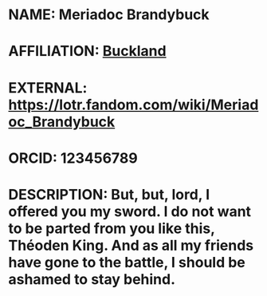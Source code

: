 # NAME: Meriadoc Brandybuck
# AFFILIATION: [Buckland](https://lotr.fandom.com/wiki/Buckland)
# EXTERNAL: https://lotr.fandom.com/wiki/Meriadoc_Brandybuck
# ORCID: 123456789
# DESCRIPTION: But, but, lord, I offered you my sword. I do not want to be parted from you like this, Théoden King. And as all my friends have gone to the battle, I should be ashamed to stay behind.
